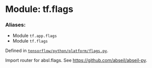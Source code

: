 <div itemscope itemtype="http://developers.google.com/ReferenceObject">
<meta itemprop="name" content="tf.flags" />
</div>

# Module: tf.flags

### Aliases:

* Module `tf.app.flags`
* Module `tf.flags`



Defined in [`tensorflow/python/platform/flags.py`](https://www.tensorflow.org/code/tensorflow/python/platform/flags.py).

Import router for absl.flags. See https://github.com/abseil/abseil-py.

